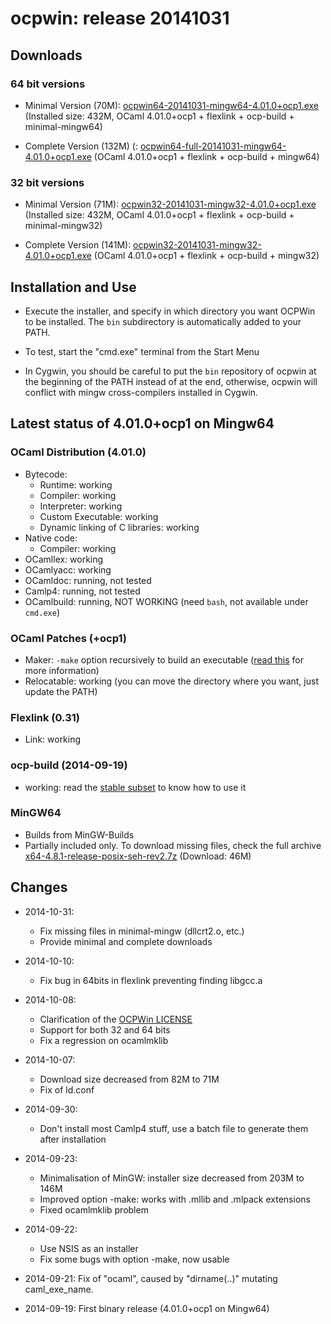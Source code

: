 # ocpwin: release 20141031

## Downloads

### 64 bit versions

* Minimal Version (70M): [ocpwin64-20141031-mingw64-4.01.0+ocp1.exe](http://www.ocamlpro.com/pub/ocpwin/ocpwin-builds/ocpwin64/ocpwin64-20141031-mingw64-4.01.0+ocp1.exe)
   (Installed size: 432M, OCaml 4.01.0+ocp1 + flexlink + ocp-build + minimal-mingw64)

* Complete Version (132M) (: [ocpwin64-full-20141031-mingw64-4.01.0+ocp1.exe](http://www.ocamlpro.com/pub/ocpwin/ocpwin-builds/ocpwin64/ocpwin64-full-20141031-mingw64-4.01.0+ocp1.exe)
   (OCaml 4.01.0+ocp1 + flexlink + ocp-build + mingw64)

### 32 bit versions

* Minimal Version (71M): [ocpwin32-20141031-mingw32-4.01.0+ocp1.exe](http://www.ocamlpro.com/pub/ocpwin/ocpwin-builds/ocpwin32/ocpwin32-full-20141031-mingw32-4.01.0+ocp1.exe)
   (Installed size: 432M, OCaml 4.01.0+ocp1 + flexlink + ocp-build + minimal-mingw32)

* Complete Version (141M): [ocpwin32-20141031-mingw32-4.01.0+ocp1.exe](http://www.ocamlpro.com/pub/ocpwin/ocpwin-builds/ocpwin32/ocpwin32-full-20141031-mingw32-4.01.0+ocp1.exe)
   (OCaml 4.01.0+ocp1 + flexlink + ocp-build + mingw32)

## Installation and Use

* Execute the installer, and specify in which directory you want
OCPWin to be installed. The `bin` subdirectory is automatically added
to your PATH.

* To test, start the "cmd.exe" terminal from the Start Menu

* In Cygwin, you should be careful to put the `bin` repository of
ocpwin at the beginning of the PATH instead of at the end, otherwise,
ocpwin will conflict with mingw cross-compilers installed in Cygwin.

## Latest status of 4.01.0+ocp1 on Mingw64

### OCaml Distribution (4.01.0)
* Bytecode:
  * Runtime: working
  * Compiler: working
  * Interpreter: working
  * Custom Executable: working
  * Dynamic linking of C libraries: working
* Native code:
  * Compiler: working
* OCamllex: working
* OCamlyacc: working
* OCamldoc: running, not tested
* Camlp4: running, not tested
* OCamlbuild: running, NOT WORKING (need `bash`, not available under `cmd.exe`)

### OCaml Patches (+ocp1)

* Maker: `-make` option recursively to build an executable 
  ([read this](https://github.com/OCamlPro/ocpwin-distrib/blob/master/Usage/Readme.md)
   for more information)
* Relocatable: working (you can move the directory where you want, just
update the PATH)


### Flexlink (0.31)
* Link: working

### ocp-build (2014-09-19)
* working: read the [stable subset](https://github.com/OCamlPro/ocpwin-distrib/blob/master/ocp-build/minimal.md) to know how to use it

### MinGW64

* Builds from MinGW-Builds
* Partially included only. To download missing files, check the full
 archive [x64-4.8.1-release-posix-seh-rev2.7z](http://www.ocamlpro.com/pub/ocpwin/mingw-builds/x64-4.8.1-release-posix-seh-rev2.7z) (Download: 46M)

## Changes

* 2014-10-31:
  * Fix missing files in minimal-mingw (dllcrt2.o, etc.)
  * Provide minimal and complete downloads

* 2014-10-10:
  * Fix bug in 64bits in flexlink preventing finding libgcc.a

* 2014-10-08:
  * Clarification of the [OCPWin LICENSE](https://github.com/OCamlPro/ocpwin-distrib/blob/master/LICENSE.ocpwin.v1)
  * Support for both 32 and 64 bits
  * Fix a regression on ocamlmklib

* 2014-10-07:
  * Download size decreased from 82M to 71M
  * Fix of ld.conf

* 2014-09-30:
  * Don't install most Camlp4 stuff, use a batch file to generate them after
    installation

* 2014-09-23:
  * Minimalisation of MinGW: installer size decreased from 203M to 146M
  * Improved option -make: works with .mllib and .mlpack extensions
  * Fixed ocamlmklib problem

* 2014-09-22: 
  * Use NSIS as an installer
  * Fix some bugs with option -make, now usable
* 2014-09-21: Fix of "ocaml", caused by "dirname(..)" mutating caml_exe_name.
* 2014-09-19: First binary release (4.01.0+ocp1 on Mingw64)

  
